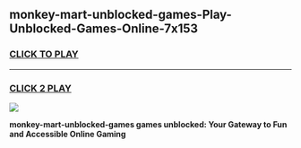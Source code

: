 
## monkey-mart-unblocked-games-Play-Unblocked-Games-Online-7x153
<h3>
<a href="https://premium76.site?title=monkey-mart-unblocked-games&ref=24A">CLICK TO PLAY</a></h3>
<hr>

<h3>
<a href="https://premium76.site?title=monkey-mart-unblocked-games&ref=24A">CLICK 2 PLAY</a>
  
</h3>

<a href="https://premium76.site?title=monkey-mart-unblocked-games&ref=24A"><img src="https://clearcache.store/games.png"></a>


**monkey-mart-unblocked-games games unblocked: Your Gateway to Fun and Accessible Online Gaming**
